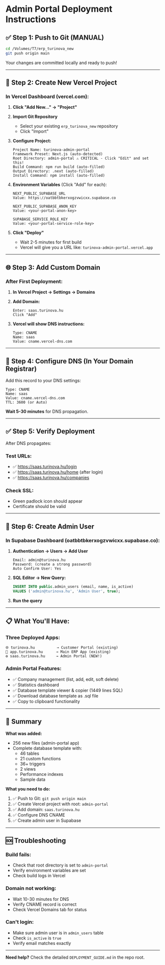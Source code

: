 # Admin Portal Deployment Instructions

## ✅ Step 1: Push to Git (MANUAL)

```bash
cd /Volumes/T7/erp_turinova_new
git push origin main
```

Your changes are committed locally and ready to push!

---

## 🚀 Step 2: Create New Vercel Project

### **In Vercel Dashboard (vercel.com):**

1. **Click "Add New..." → "Project"**

2. **Import Git Repository**
   - Select your existing `erp_turinova_new` repository
   - Click "Import"

3. **Configure Project:**
   ```
   Project Name: turinova-admin-portal
   Framework Preset: Next.js (auto-detected)
   Root Directory: admin-portal ⚠️ CRITICAL - Click "Edit" and set this!
   Build Command: npm run build (auto-filled)
   Output Directory: .next (auto-filled)
   Install Command: npm install (auto-filled)
   ```

4. **Environment Variables** (Click "Add" for each):
   ```
   NEXT_PUBLIC_SUPABASE_URL
   Value: https://oatbbtbkerxogzvwicxx.supabase.co

   NEXT_PUBLIC_SUPABASE_ANON_KEY
   Value: <your-portal-anon-key>

   SUPABASE_SERVICE_ROLE_KEY
   Value: <your-portal-service-role-key>
   ```

5. **Click "Deploy"**
   - Wait 2-5 minutes for first build
   - Vercel will give you a URL like: `turinova-admin-portal.vercel.app`

---

## 🌐 Step 3: Add Custom Domain

### **After First Deployment:**

1. **In Vercel Project → Settings → Domains**

2. **Add Domain:**
   ```
   Enter: saas.turinova.hu
   Click "Add"
   ```

3. **Vercel will show DNS instructions:**
   ```
   Type: CNAME
   Name: saas
   Value: cname.vercel-dns.com
   ```

---

## 🔧 Step 4: Configure DNS (In Your Domain Registrar)

Add this record to your DNS settings:

```dns
Type: CNAME
Name: saas
Value: cname.vercel-dns.com
TTL: 3600 (or Auto)
```

**Wait 5-30 minutes** for DNS propagation.

---

## ✅ Step 5: Verify Deployment

After DNS propagates:

### **Test URLs:**
- ✅ https://saas.turinova.hu/login
- ✅ https://saas.turinova.hu/home (after login)
- ✅ https://saas.turinova.hu/companies

### **Check SSL:**
- Green padlock icon should appear
- Certificate should be valid

---

## 🔐 Step 6: Create Admin User

### **In Supabase Dashboard (oatbbtbkerxogzvwicxx.supabase.co):**

1. **Authentication → Users → Add User**
   ```
   Email: admin@turinova.hu
   Password: (create a strong password)
   Auto Confirm User: Yes
   ```

2. **SQL Editor → New Query:**
   ```sql
   INSERT INTO public.admin_users (email, name, is_active)
   VALUES ('admin@turinova.hu', 'Admin User', true);
   ```

3. **Run the query**

---

## 📋 What You'll Have:

### **Three Deployed Apps:**
```
🌐 turinova.hu          → Customer Portal (existing)
🔧 app.turinova.hu      → Main ERP App (existing)
⚙️ saas.turinova.hu     → Admin Portal (NEW!)
```

### **Admin Portal Features:**
- ✅ Company management (list, add, edit, soft delete)
- ✅ Statistics dashboard
- ✅ Database template viewer & copier (1449 lines SQL)
- ✅ Download database template as .sql file
- ✅ Copy to clipboard functionality

---

## 🎯 Summary

**What was added:**
- 256 new files (admin-portal app)
- Complete database template with:
  - 46 tables
  - 21 custom functions
  - 36+ triggers
  - 2 views
  - Performance indexes
  - Sample data

**What you need to do:**
1. ✅ Push to Git: `git push origin main`
2. ✅ Create Vercel project with root: `admin-portal`
3. ✅ Add domain: `saas.turinova.hu`
4. ✅ Configure DNS CNAME
5. ✅ Create admin user in Supabase

---

## 🆘 Troubleshooting

### **Build fails:**
- Check that root directory is set to `admin-portal`
- Verify environment variables are set
- Check build logs in Vercel

### **Domain not working:**
- Wait 10-30 minutes for DNS
- Verify CNAME record is correct
- Check Vercel Domains tab for status

### **Can't login:**
- Make sure admin user is in `admin_users` table
- Check `is_active` is `true`
- Verify email matches exactly

---

**Need help?** Check the detailed `DEPLOYMENT_GUIDE.md` in the repo root.

